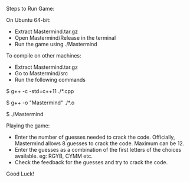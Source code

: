Steps to Run Game:

On Ubuntu 64-bit:
- Extract Mastermind.tar.gz
- Open Mastermind/Release in the terminal
- Run the game using ./Mastermind

To compile on other machines:
- Extract Mastermind.tar.gz
- Go to Mastermind/src
- Run the following commands

$ g++ -c -std=c++11  ./*.cpp

$ g++ -o "Mastermind"  ./*.o

$ ./Mastermind

Playing the game:

- Enter the number of guesses needed to crack the code. Officially, Mastermind allows 8 guesses to crack the code. Maximum can be 12.
- Enter the guesses as a combination of the first letters of the choices available. eg: RGYB, CYMM etc.
- Check the feedback for the guesses and try to crack the code.

Good Luck!

